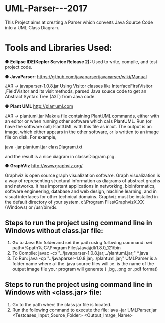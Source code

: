 # UML-Parser---2017

This Project aims at creating a Parser which converts Java Source Code into a UML Class Diagram.

# Tools and Libraries Used:

● <b>Eclipse IDE(Kepler Service Release 2):</b>
 Used to write, compile, and test project code.
 
 ● <b>JavaParser:</b>
 https://github.com/javaparser/javaparser/wiki/Manual
 
 JAR -> javaparser-1.0.8.jar
 Using Visitor classes like InterfaceFirstVisitor ,FieldVisitor and its visit methods, parsed Java source code to get an Abstract Syntax Tree (AST) from Java code. 
 
 ● <b>Plant UML</b>
 http://plantuml.com
 
 JAR -> plantuml.jar
 Make a file containing PlantUML commands, either with an editor or when running other software which calls PlantUML.
 Run (or have the software call) PlantUML with this file as input. The output is an image, which either appears in the other software,  or is written to an image file on disk.
 For example,

 java -jar plantuml.jar classDiagram.txt 
 
 and the result is a nice diagram in classeDiagram.png.
 
 ● <b>GraphViz</b>
http://www.graphviz.org/

Graphviz is open source graph visualization software. Graph visualization is a way of representing structural information as diagrams of  abstract graphs and networks. It has important applications in networking, bioinformatics,  software engineering, database and web     design, machine learning, and in visual interfaces for other technical domains. 
Graphviz must be installed in the default directory of your system. c:\Program Files\GraphvizX.XX (Windows) or /usr/bin/do.

## Steps to run the project using command line in Windows without class.jar file:
1. Go to Java Bin folder and set the path using following command:
    set path=%path%;C:\Program Files\Java\jdk1.8.0_121\bin
2. To Compile:
   javac -cp "../javaparser-1.0.8.jar;../plantuml.jar;" *.java 
3. To Run:
   java -cp "../javaparser-1.0.8.jar;../plantuml.jar;" UMLParser <source folder> <output file name>
   <source folder> is a folder name where all the .java source files will be.
   <output file name> is the name of the output image file your program will generate ( .jpg, .png or .pdf format)
 
 
 ## Steps to run the project using command line in Windows with <class.jar> file:
 1. Go to the path where the class jar file is located.
 2. Run the following command to execute the file:
    java -jar UMLParser.jar <Testcases_Input_Source_Folder> <Output_Image_Name>
